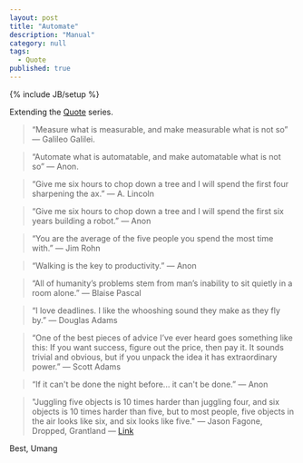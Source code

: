 ```yaml
---
layout: post
title: "Automate"
description: "Manual"
category: null
tags: 
  - Quote
published: true
---
```

 
{% include JB/setup %}

Extending the [Quote](https://umangsaini.cricket/tags/#quote) series.


>“Measure what is measurable, and make measurable what is not so” ― Galileo Galilei.

>“Automate what is automatable, and make automatable what is not so” ― Anon.


>“Give me six hours to chop down a tree and I will spend the first four sharpening the ax.” ― A. Lincoln

>“Give me six hours to chop down a tree and I will spend the first six years building a robot.” ― Anon


>“You are the average of the five people you spend the most time with.” ― Jim Rohn

>“Walking is the key to productivity.” ― Anon

>“All of humanity’s problems stem from man’s inability to sit quietly in a room alone.” ― Blaise Pascal

>“I love deadlines. I like the whooshing sound they make as they fly by.” ― Douglas Adams

>“One of the best pieces of advice I’ve ever heard goes something like this: If you want success, figure out the price, then pay it. It sounds trivial and obvious, but if you unpack the idea it has extraordinary power.” — Scott Adams

>“If it can't be done the night before... it can't be done.”  — Anon

>"Juggling five objects is 10 times harder than juggling four, and six objects is 10 times harder than five, but to most people, five objects in the air looks like six, and six looks like five." — Jason Fagone, Dropped, Grantland — [Link](https://grantland.com/features/anthony-gatto-juggling-cirque-du-soleil-jason-fagone/)


Best, Umang
